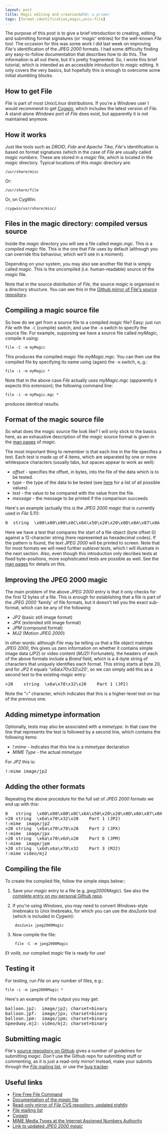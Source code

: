 ```yaml
---
layout: post
title: Magic editing and creation&#58; a primer
tags: [format-identification,magic,unix-file]
---
```


The purpose of this post is to give a brief introduction to creating, editing and submitting format signatures (or '*magic*' entries) for the well-known *File* tool. The occasion for this was some work I did last week on improving *File*'s identification of the *JPEG 2000* formats. I had some difficulty finding any easy-to-follow documentation that describes how to do this. The information is all out there, but it's pretty fragmented. So, I wrote this brief tutorial, which is intended as an accessible introduction to *magic* editing. It only covers the very basics, but hopefully this is enough to overcome some initial stumbling blocks.

<!-- more -->

## How to get File

*File* is part of most *Unix*/*Linux* distributions. If you're a *Windows* user I would recommend to get [Cygwin][cygwin], which includes the latest version of *File*. A stand-alone *Windows* port of *File* does exist, but apparently it is not maintained anymore.

## How it works

Just like tools such as *DROID*, *Fido* and *Apache Tika*, *File*'s identification is based on format signatures (which in the case of *File* are usually called *magic numbers*. These are stored in a *magic* file, which is located in the *magic* directory. Typical locations of this *magic* directory are:

    /usr/share/misc

Or:

    /usr/share/file

Or, on CygWin:

    /cygwin/usr/share/misc/

## Files in the magic directory: compiled versus source

Inside the *magic* directory you will see a file called  *magic.mgc*. This is a *compiled* *magic* file. This is the one that *File* uses by default (although you can override this behaviour, which we'll see in a moment).

Depending on your system, you may also see another file that is simply called *magic*. This is the uncompiled (i.e. human-readable) source of the *magic* file.

Note that in the source distribution of *File*, the source *magic* is organised in a directory structure. You can see this in the [Github mirror of File's source repository][magDir].

## Compiling a magic source file

So how do we get from a source file to a compiled *magic* file? Easy: just run *File* with the `-C` (compile) switch, and use the `-m` switch to specify the source file. For example, supposing we have a source file called *myMagic*, compile it using:

    file -C -m myMagic

This produces the compiled *magic* file *myMagic.mgc*. You can then use the compiled file by specifying its name using (again) the `-m` switch, e,.g.:

    file -i -m myMagic *

Note that in the above case *File* actually uses *myMagic.mgc* (apparently it expects this extension); the following command line:

    file -i -m myMagic.mgc *

produces identical results.

## Format of the magic source file

So what does the *magic* source file look like? I will only stick to the basics here, as an exhaustive description of the *magic* source format is given in the  [man pages][magicManPage] of *magic*.

The most important thing to remember is that each line in the file specifies a test. Each test is made up of 4 items, which are separated by one or more whitespace characters (usually tabs, but spaces appear to work as well):

+ *offset* - specifies the offset, in bytes, into the file of the data which is to be tested. 
+ *type* - the type of the data to be tested (see [here][magicManPage] for a list of all possible values) . 
+ *test* - the value to be compared with the value from the file.
+ *message* - the message to be printed if the comparison succeeds

Here's an example (actually this is the *JPEG 2000* *magic* that is currently used in *File* 5.11):

<pre>0	string	\x00\x00\x00\x0C\x6A\x50\x20\x20\x0D\x0A\x87\x0A	JPEG 2000</pre>

Here we have a test that compares the start of a file object (byte offset 0) against a 12-character string (here represented as hexadecimal codes). If the pattern is found, the text *JPEG 2000* will be printed to screen. Note that for most formats we will need further *sublevel tests*, which I will illustrate in the next section. Also, even though this introduction only decribes tests at fixed byte-positions, more sophisticated tests are possible as well. See the [man pages][magicManPage] for details on this.

## Improving the JPEG 2000 magic

The main problem of the above *JPEG 2000* entry is that it only checks for the first 12 bytes of a file. This is enough for establishing that a file is part of the *JPEG 2000* 'family' of file formats, but it doesn't tell you the exact sub-format, which can be any of the following:

+ *JP2* (basic still image format)
+ *JPX* (extended still image format)
+ *JPM* (compound format)
+ *MJ2* (Motion *JPEG 2000*)

In other words: although *File* may be telling us that a file object matches *JPEG 2000*, this gives us zero information on whether it contains simple image data (*JP2*) or video content (*MJ2*)! Fortunately, the headers of each of the above formats include a *Brand* field, which is a 4-byte string of characters that uniquely identifies each format. This string starts at byte 20, and for *JP2* it equals '\x6a\x70\x32\x20', so we can simply add this as a second test to the existing *magic* entry:

<pre>>20	string	\x6a\x70\x32\x20	Part 1 (JP2)</pre>

Note the "`>`" character, which indicates that this is a higher-level test on top of the previous one.

## Adding mimetype information

Optionally, tests may also be associated with a *mimetype*. In that case the line that represents the test is followed by a second line, which contains the following items:

+ *!:mime* - indicates that this line is a *mimetype* declaration
+ *MIME Type* - the actual *mimetype*

For *JP2* this is:

<pre>!:mime	image/jp2</pre>

## Adding the other formats

Repeating the above procedure for the full set of *JPEG 2000* formats we end up with this:

<pre>
0	string	\x00\x00\x00\x0C\x6A\x50\x20\x20\x0D\x0A\x87\x0A	JPEG 2000
>20	string	\x6a\x70\x32\x20	Part 1 (JP2)
!:mime	image/jp2
>20	string	\x6a\x70\x78\x20	Part 2 (JPX)
!:mime	image/jpx
>20	string	\x6a\x70\x6d\x20	Part 6 (JPM)
!:mime	image/jpm
>20	string	\x6d\x6a\x70\x32	Part 3 (MJ2)
!:mime video/mj2
</pre>

## Compiling the file

To create the compiled file, follow the simple steps below::

1. Save your *magic* entry to a file (e.g. *jpeg2000Magic*). See also the [complete entry on my personal Github repo][magicJvdK].

2. If you're using *Windows*, you may need to convert *Windows*-style linebreaks to *Unix* linebreaks, for which you can use the *dos2unix* tool (which is included in *Cygwin*):

        dos2unix jpeg2000Magic

3. Now compile the file:

        file -C -m jpeg2000Magic

*Et voilà*, our compiled *magic* file is ready for use!


## Testing it

For testing, run *File* on any number of files, e.g.:

    file -i -m jpeg2000Magic *

Here's an example of the output you may get:

<pre>
balloon.jp2:  image/jp2; charset=binary
balloon.jpf:  image/jpx; charset=binary
balloon.jpm:  image/jpm; charset=binary
Speedway.mj2: video/mj2; charset=binary
</pre>

## Submitting magic

File's [source repository on Github][githubFile] gives a number of guidelines for submitting *magic*. *Don't* use the Github repo for submitting stuff or commenting, as it is just a read-only mirror! Instead, make your submits through the [*File* mailing list][fileList], or use the [bug tracker][bugtracker].

## Useful links

+ [Fine Free File Command][ffFile]  
+ [Documentation of the *magic* file][magicManPage]  
+ [Read-only mirror of *File* CVS repository, updated nightly][githubFile]  
+ [*File* mailing list][fileList]  
+ [Cygwin][cygwin]  
+ [MIME Media Types at the Internet Assigned Numbers Authority][mimeTypes]  
+ [Link to updated *JPEG 2000* *magic*][magicJvdK]


[magDir]: https://github.com/glensc/file/tree/master/magic/Magdir
[cygwin]:http://www.cygwin.com/

[ffFile]:http://www.darwinsys.com/file/

[magicManPage]:http://manpages.ubuntu.com/manpages/precise/en/man5/magic.5.html

[mimeTypes]:http://www.iana.org/assignments/media-types/index.html
[fileList]:http://mx.gw.com/mailman/listinfo/file

[bugtracker]:http://bugs.gw.com/my_view_page.php
[magicJvdK]:https://github.com/bitsgalore/jp2kMagic/blob/master/magic/jpeg2000Magic
[githubFile]:https://github.com/glensc/file
